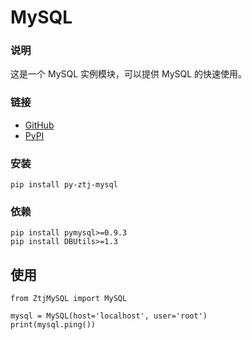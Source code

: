 # MySQL

### 说明
这是一个 MySQL 实例模块，可以提供 MySQL 的快速使用。

### 链接
- [GitHub](https://github.com/ztj1993/py-mysql)
- [PyPI](https://pypi.org/project/py-ztj-mysql)

### 安装
```
pip install py-ztj-mysql
```

### 依赖
```
pip install pymysql>=0.9.3
pip install DBUtils>=1.3
```

## 使用
```
from ZtjMySQL import MySQL

mysql = MySQL(host='localhost', user='root')
print(mysql.ping())
```
